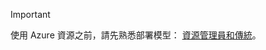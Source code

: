> [!IMPORTANT]
> 使用 Azure 資源之前，請先熟悉部署模型： [資源管理員和傳統](../articles/resource-manager-deployment-model.md)。


<!--HONumber=Nov16_HO2-->


